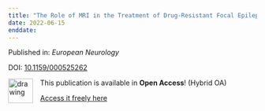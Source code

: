 ```yaml
---
title: "The Role of MRI in the Treatment of Drug-Resistant Focal Epilepsy"
date: 2022-06-15
enddate:
---
```


Published in: *European Neurology*

DOI: [10.1159/000525262](https://doi.org/10.1159/000525262)

<img src="https://upload.wikimedia.org/wikipedia/commons/thumb/7/77/Open_Access_logo_PLoS_transparent.svg/800px-Open_Access_logo_PLoS_transparent.svg.png" alt="drawing" width="50" align="left"/> &nbsp;&nbsp;&nbsp;This publication is available in **Open Access**! (Hybrid OA)

&nbsp;&nbsp;&nbsp;<a href="https://www.karger.com/Article/Pdf/525262">Access it freely here</a>


